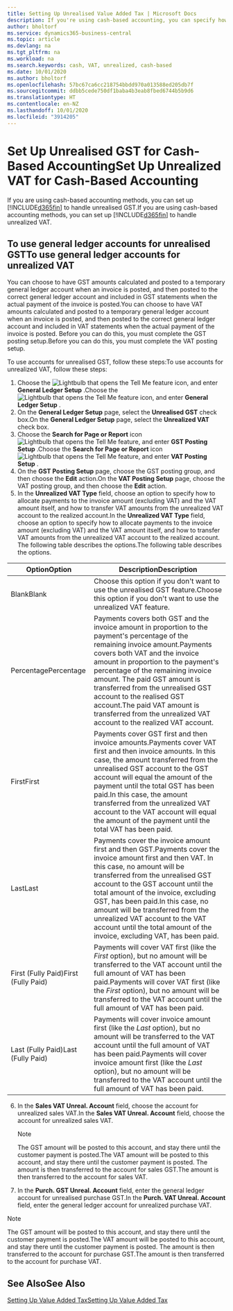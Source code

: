 ```yaml
---
title: Setting Up Unrealised Value Added Tax | Microsoft Docs
description: If you're using cash-based accounting, you can specify how to handle unrealised GST for sales and purchases.
author: bholtorf
ms.service: dynamics365-business-central
ms.topic: article
ms.devlang: na
ms.tgt_pltfrm: na
ms.workload: na
ms.search.keywords: cash, VAT, unrealized, cash-based
ms.date: 10/01/2020
ms.author: bholtorf
ms.openlocfilehash: 57bc67ca6cc218754bbdd970a013588ed205db7f
ms.sourcegitcommit: ddbb5cede750df1baba4b3eab8fbed6744b5b9d6
ms.translationtype: HT
ms.contentlocale: en-NZ
ms.lasthandoff: 10/01/2020
ms.locfileid: "3914205"
---
```

# <a name="set-up-unrealized-vat-for-cash-based-accounting"></a><span data-ttu-id="fef59-103">Set Up Unrealised GST for Cash-Based Accounting</span><span class="sxs-lookup"><span data-stu-id="fef59-103">Set Up Unrealized VAT for Cash-Based Accounting</span></span>
<span data-ttu-id="fef59-104">If you are using cash-based accounting methods, you can set up [!INCLUDE[d365fin](includes/d365fin_md.md)] to handle unrealised GST.</span><span class="sxs-lookup"><span data-stu-id="fef59-104">If you are using cash-based accounting methods, you can set up [!INCLUDE[d365fin](includes/d365fin_md.md)] to handle unrealized VAT.</span></span>

## <a name="to-use-general-ledger-accounts-for-unrealized-vat"></a><span data-ttu-id="fef59-105">To use general ledger accounts for unrealised GST</span><span class="sxs-lookup"><span data-stu-id="fef59-105">To use general ledger accounts for unrealized VAT</span></span>
<span data-ttu-id="fef59-106">You can choose to have GST amounts calculated and posted to a temporary general ledger account when an invoice is posted, and then posted to the correct general ledger account and included in GST statements when the actual payment of the invoice is posted.</span><span class="sxs-lookup"><span data-stu-id="fef59-106">You can choose to have VAT amounts calculated and posted to a temporary general ledger account when an invoice is posted, and then posted to the correct general ledger account and included in VAT statements when the actual payment of the invoice is posted.</span></span> <span data-ttu-id="fef59-107">Before you can do this, you must complete the GST posting setup.</span><span class="sxs-lookup"><span data-stu-id="fef59-107">Before you can do this, you must complete the VAT posting setup.</span></span>

<span data-ttu-id="fef59-108">To use accounts for unrealised GST, follow these steps:</span><span class="sxs-lookup"><span data-stu-id="fef59-108">To use accounts for unrealized VAT, follow these steps:</span></span>
1. <span data-ttu-id="fef59-109">Choose the ![Lightbulb that opens the Tell Me feature](media/ui-search/search_small.png "Tell me what you want to do") icon, and enter **General Ledger Setup** .</span><span class="sxs-lookup"><span data-stu-id="fef59-109">Choose the ![Lightbulb that opens the Tell Me feature](media/ui-search/search_small.png "Tell me what you want to do") icon, and enter **General Ledger Setup** .</span></span>
2. <span data-ttu-id="fef59-110">On the **General Ledger Setup** page, select the **Unrealised GST** check box.</span><span class="sxs-lookup"><span data-stu-id="fef59-110">On the **General Ledger Setup** page, select the **Unrealized VAT** check box.</span></span>
3. <span data-ttu-id="fef59-111">Choose the **Search for Page or Report** icon ![Lightbulb that opens the Tell Me feature](media/ui-search/search_small.png "Tell me what you want to do"), and enter **GST Posting Setup** .</span><span class="sxs-lookup"><span data-stu-id="fef59-111">Choose the **Search for Page or Report** icon ![Lightbulb that opens the Tell Me feature](media/ui-search/search_small.png "Tell me what you want to do"), and enter **VAT Posting Setup** .</span></span>
4. <span data-ttu-id="fef59-112">On the **GST Posting Setup** page, choose the GST posting group, and then choose the **Edit** action.</span><span class="sxs-lookup"><span data-stu-id="fef59-112">On the **VAT Posting Setup** page, choose the VAT posting group, and then choose the **Edit** action.</span></span>
5. <span data-ttu-id="fef59-113">In the **Unrealized VAT Type** field, choose an option to specify how to allocate payments to the invoice amount (excluding VAT) and the VAT amount itself, and how to transfer VAT amounts from the unrealized VAT account to the realized account.</span><span class="sxs-lookup"><span data-stu-id="fef59-113">In the **Unrealized VAT Type** field, choose an option to specify how to allocate payments to the invoice amount (excluding VAT) and the VAT amount itself, and how to transfer VAT amounts from the unrealized VAT account to the realized account.</span></span> <span data-ttu-id="fef59-114">The following table describes the options.</span><span class="sxs-lookup"><span data-stu-id="fef59-114">The following table describes the options.</span></span>

| <span data-ttu-id="fef59-115">Option</span><span class="sxs-lookup"><span data-stu-id="fef59-115">Option</span></span> | <span data-ttu-id="fef59-116">Description</span><span class="sxs-lookup"><span data-stu-id="fef59-116">Description</span></span> |
| --- | --- |
| <span data-ttu-id="fef59-117">Blank</span><span class="sxs-lookup"><span data-stu-id="fef59-117">Blank</span></span> | <span data-ttu-id="fef59-118">Choose this option if you don't want to use the unrealised GST feature.</span><span class="sxs-lookup"><span data-stu-id="fef59-118">Choose this option if you don't want to use the unrealized VAT feature.</span></span> |
| <span data-ttu-id="fef59-119">Percentage</span><span class="sxs-lookup"><span data-stu-id="fef59-119">Percentage</span></span> | <span data-ttu-id="fef59-120">Payments covers both GST and the invoice amount in proportion to the payment's percentage of the remaining invoice amount.</span><span class="sxs-lookup"><span data-stu-id="fef59-120">Payments covers both VAT and the invoice amount in proportion to the payment's percentage of the remaining invoice amount.</span></span> <span data-ttu-id="fef59-121">The paid GST amount is transferred from the unrealised GST account to the realised GST account.</span><span class="sxs-lookup"><span data-stu-id="fef59-121">The paid VAT amount is transferred from the unrealized VAT account to the realized VAT account.</span></span> |
| <span data-ttu-id="fef59-122">First</span><span class="sxs-lookup"><span data-stu-id="fef59-122">First</span></span> | <span data-ttu-id="fef59-123">Payments cover GST first and then invoice amounts.</span><span class="sxs-lookup"><span data-stu-id="fef59-123">Payments cover VAT first and then invoice amounts.</span></span> <span data-ttu-id="fef59-124">In this case, the amount transferred from the unrealised GST account to the GST account will equal the amount of the payment until the total GST has been paid.</span><span class="sxs-lookup"><span data-stu-id="fef59-124">In this case, the amount transferred from the unrealized VAT account to the VAT account will equal the amount of the payment until the total VAT has been paid.</span></span> |
| <span data-ttu-id="fef59-125">Last</span><span class="sxs-lookup"><span data-stu-id="fef59-125">Last</span></span> | <span data-ttu-id="fef59-126">Payments cover the invoice amount first and then GST.</span><span class="sxs-lookup"><span data-stu-id="fef59-126">Payments cover the invoice amount first and then VAT.</span></span> <span data-ttu-id="fef59-127">In this case, no amount will be transferred from the unrealised GST account to the GST account until the total amount of the invoice, excluding GST, has been paid.</span><span class="sxs-lookup"><span data-stu-id="fef59-127">In this case, no amount will be transferred from the unrealized VAT account to the VAT account until the total amount of the invoice, excluding VAT, has been paid.</span></span> |
| <span data-ttu-id="fef59-128">First (Fully Paid)</span><span class="sxs-lookup"><span data-stu-id="fef59-128">First (Fully Paid)</span></span> | <span data-ttu-id="fef59-129">Payments will cover VAT first (like the _First_ option), but no amount will be transferred to the VAT account until the full amount of VAT has been paid.</span><span class="sxs-lookup"><span data-stu-id="fef59-129">Payments will cover VAT first (like the _First_ option), but no amount will be transferred to the VAT account until the full amount of VAT has been paid.</span></span> |
| <span data-ttu-id="fef59-130">Last (Fully Paid)</span><span class="sxs-lookup"><span data-stu-id="fef59-130">Last (Fully Paid)</span></span> | <span data-ttu-id="fef59-131">Payments will cover invoice amount first (like the _Last_ option), but no amount will be transferred to the VAT account until the full amount of VAT has been paid.</span><span class="sxs-lookup"><span data-stu-id="fef59-131">Payments will cover invoice amount first (like the _Last_ option), but no amount will be transferred to the VAT account until the full amount of VAT has been paid.</span></span> |

6. <span data-ttu-id="fef59-132">In the **Sales VAT Unreal. Account** field, choose the account for unrealized sales VAT.</span><span class="sxs-lookup"><span data-stu-id="fef59-132">In the **Sales VAT Unreal. Account** field, choose the account for unrealized sales VAT.</span></span>

    > [!NOTE]  
    > <span data-ttu-id="fef59-133">The GST amount will be posted to this account, and stay there until the customer payment is posted.</span><span class="sxs-lookup"><span data-stu-id="fef59-133">The VAT amount will be posted to this account, and stay there until the customer payment is posted.</span></span> <span data-ttu-id="fef59-134">The amount is then transferred to the account for sales GST.</span><span class="sxs-lookup"><span data-stu-id="fef59-134">The amount is then transferred to the account for sales VAT.</span></span>
7. <span data-ttu-id="fef59-135">In the **Purch. GST Unreal. Account** field, enter the general ledger account for unrealised purchase GST.</span><span class="sxs-lookup"><span data-stu-id="fef59-135">In the **Purch. VAT Unreal. Account** field, enter the general ledger account for unrealized purchase VAT.</span></span>

> [!NOTE]  
> <span data-ttu-id="fef59-136">The GST amount will be posted to this account, and stay there until the customer payment is posted.</span><span class="sxs-lookup"><span data-stu-id="fef59-136">The VAT amount will be posted to this account, and stay there until the customer payment is posted.</span></span> <span data-ttu-id="fef59-137">The amount is then transferred to the account for purchase GST.</span><span class="sxs-lookup"><span data-stu-id="fef59-137">The amount is then transferred to the account for purchase VAT.</span></span>

## <a name="see-also"></a><span data-ttu-id="fef59-138">See Also</span><span class="sxs-lookup"><span data-stu-id="fef59-138">See Also</span></span>
[<span data-ttu-id="fef59-139">Setting Up Value Added Tax</span><span class="sxs-lookup"><span data-stu-id="fef59-139">Setting Up Value Added Tax</span></span>](finance-setup-vat.md)
